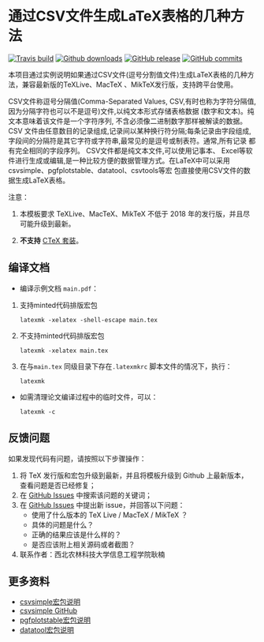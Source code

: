 # 通过CSV文件生成LaTeX表格的几种方法

[![Travis build](https://travis-ci.org/ustctug/ustcthesis.svg?branch=master)](https://travis-ci.org/ustctug/ustcthesis)
[![Github downloads](https://img.shields.io/github/downloads/ustctug/ustcthesis/total.svg)](https://github.com/ustctug/ustcthesis/releases)
[![GitHub release](https://img.shields.io/github/release/ustctug/ustcthesis/all.svg)](https://github.com/ustctug/ustcthesis/releases/latest)
[![GitHub commits](https://img.shields.io/github/commits-since/ustctug/ustcthesis/latest.svg)](https://github.com/ustctug/ustcthesis/commits/master)

本项目通过实例说明如果通过CSV文件(逗号分割值文件)生成LaTeX表格的几种方法，兼容最新版的TeXLive、MacTeX 、MikTeX发行版，支持跨平台使用。

CSV文件称逗号分隔值(Comma-Separated Values, CSV,有时也称为字符分隔值,因为分隔字符也可以不是逗号)文件,以纯文本形式存储表格数据 (数字和文本)。纯文本意味着该文件是一个字符序列,
不含必须像二进制数字那样被解读的数据。CSV 文件由任意数目的记录组成,记录间以某种换行符分隔;每条记录由字段组成,字段间的分隔符是其它字符或字符串,最常见的是逗号或制表符。通常,所有记录
都有完全相同的字段序列。 CSV文件都是纯文本文件,可以使用记事本、 Excel等软件进行生成或编辑,是一种比较方便的数据管理方式。在LaTeX中可以采用csvsimple、pgfplotstable、datatool、csvtools等宏
包直接使用CSV文件的数据生成LaTeX表格。

注意：

1. 本模板要求 TeXLive、MacTeX、MikTeX 不低于 2018 年的发行版，并且尽可能升级到最新。

3. **不支持** [CTeX 套装](http://www.ctex.org/CTeXDownload)。


## 编译文档

- 编译示例文档 `main.pdf`：
1. 支持minted代码排版宏包
   ```
   latexmk -xelatex -shell-escape main.tex
   ```
2. 不支持minted代码排版宏包
   ```
   latexmk -xelatex main.tex
   ```
3. 在与`main.tex` 同级目录下存在`.latexmkrc` 脚本文件的情况下，执行：
   ```
   latexmk
   ```
- 如需清理论文编译过程中的临时文件，可以：
   ```
   latexmk -c
   ```

## 反馈问题

如果发现代码有问题，请按照以下步骤操作：

1. 将 TeX 发行版和宏包升级到最新，并且将模板升级到 Github 上最新版本，
查看问题是否已经修复；
2. 在 [GitHub Issues](https://github.com/registor/csv2latextab/issues)
中搜索该问题的关键词；
3. 在 [GitHub Issues](https://github.com/registor/csv2latextab/issues)
中提出新 issue，并回答以下问题：
    - 使用了什么版本的 TeX Live / MacTeX / MikTeX ？
    - 具体的问题是什么？
    - 正确的结果应该是什么样的？
    - 是否应该附上相关源码或者截图？
4. 联系作者：西北农林科技大学信息工程学院耿楠


## 更多资料

- [csvsimple宏包说明](https://ctan.org/pkg/csvsimple)
- [csvsimple GitHub](https://github.com/T-F-S/csvsimple)
- [pgfplotstable宏包说明](https://ctan.org/pkg/pgfplotstable)
- [datatool宏包说明](https://ctan.org/pkg/datatool)

